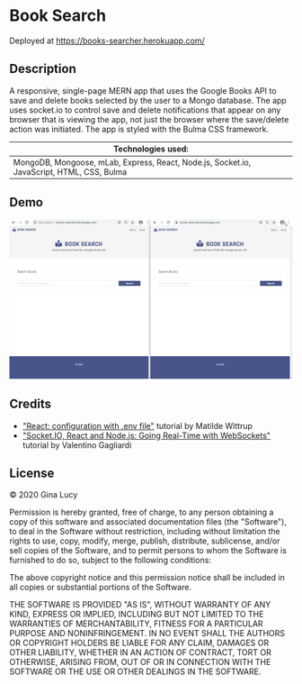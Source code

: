 # Book Search

Deployed at https://books-searcher.herokuapp.com/

## Description

A responsive, single-page MERN app that uses the Google Books API to save and delete books selected by the user to a Mongo database. The app uses socket.io to control save and delete notifications that appear on any browser that is viewing the app, not just the browser where the save/delete action was initiated. The app is styled with the Bulma CSS framework.

| Technologies used:                                                                        |
| ----------------------------------------------------------------------------------------- |
| MongoDB, Mongoose, mLab, Express, React, Node.js, Socket.io, JavaScript, HTML, CSS, Bulma |

## Demo

![Book Search Demo](/demo/Book-Search-demo-1366x768.gif)

## Credits

- ["React: configuration with .env file"](https://www.youtube.com/watch?v=xdMA4sr0Abk "YouTube") tutorial by Matilde Wittrup
- ["Socket.IO, React and Node.js: Going Real-Time with WebSockets"](https://www.valentinog.com/blog/socket-react/ "Valentinog.com") tutorial by Valentino Gagliardi

## License

© 2020 Gina Lucy

Permission is hereby granted, free of charge, to any person obtaining a copy of this software and associated documentation files (the "Software"), to deal in the Software without restriction, including without limitation the rights to use, copy, modify, merge, publish, distribute, sublicense, and/or sell copies of the Software, and to permit persons to whom the Software is furnished to do so, subject to the following conditions:

The above copyright notice and this permission notice shall be included in all copies or substantial portions of the Software.

THE SOFTWARE IS PROVIDED "AS IS", WITHOUT WARRANTY OF ANY KIND, EXPRESS OR IMPLIED, INCLUDING BUT NOT LIMITED TO THE WARRANTIES OF MERCHANTABILITY, FITNESS FOR A PARTICULAR PURPOSE AND NONINFRINGEMENT. IN NO EVENT SHALL THE AUTHORS OR COPYRIGHT HOLDERS BE LIABLE FOR ANY CLAIM, DAMAGES OR OTHER LIABILITY, WHETHER IN AN ACTION OF CONTRACT, TORT OR OTHERWISE, ARISING FROM, OUT OF OR IN CONNECTION WITH THE SOFTWARE OR THE USE OR OTHER DEALINGS IN THE SOFTWARE.
